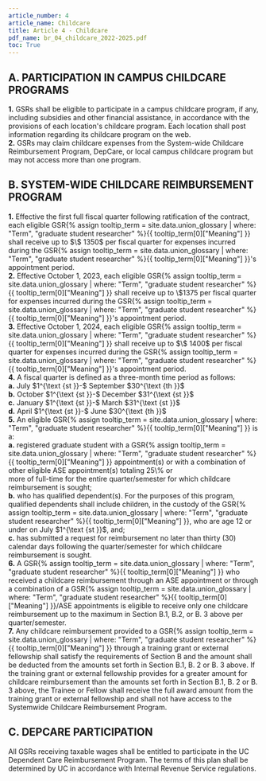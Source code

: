 ```yaml
---
article_number: 4
article_name: Childcare
title: Article 4 - Childcare
pdf_name: br_04_childcare_2022-2025.pdf
toc: True
---
```



## A. PARTICIPATION IN CAMPUS CHILDCARE PROGRAMS

<div class="lvl2"><b>1.</b> GSRs shall be eligible to participate in a campus childcare program, if any, including subsidies and other financial assistance, in accordance with the provisions of each location's childcare program. Each location shall post information regarding its childcare program on the web.</div>
<div class="lvl2"><b>2.</b> GSRs may claim childcare expenses from the System-wide Childcare Reimbursement Program, DepCare, or local campus childcare program but may not access more than one program.</div>

## B. SYSTEM-WIDE CHILDCARE REIMBURSEMENT PROGRAM

<div class="lvl2"><b>1.</b> Effective the first full fiscal quarter following ratification of the contract, each eligible <span class="tooltip">GSR<span class="tooltip-text">{% assign tooltip_term = site.data.union_glossary | where: "Term", "graduate student researcher" %}{{ tooltip_term[0]["Meaning"] }}</span></span> shall receive up to $\$ 1350$ per fiscal quarter for expenses incurred during the <span class="tooltip">GSR<span class="tooltip-text">{% assign tooltip_term = site.data.union_glossary | where: "Term", "graduate student researcher" %}{{ tooltip_term[0]["Meaning"] }}</span></span>'s appointment period.</div>
<div class="lvl2"><b>2.</b> Effective October 1, 2023, each eligible <span class="tooltip">GSR<span class="tooltip-text">{% assign tooltip_term = site.data.union_glossary | where: "Term", "graduate student researcher" %}{{ tooltip_term[0]["Meaning"] }}</span></span> shall receive up to \$1375 per fiscal quarter for expenses incurred during the <span class="tooltip">GSR<span class="tooltip-text">{% assign tooltip_term = site.data.union_glossary | where: "Term", "graduate student researcher" %}{{ tooltip_term[0]["Meaning"] }}</span></span>'s appointment period.</div>
<div class="lvl2"><b>3.</b> Effective October 1, 2024, each eligible <span class="tooltip">GSR<span class="tooltip-text">{% assign tooltip_term = site.data.union_glossary | where: "Term", "graduate student researcher" %}{{ tooltip_term[0]["Meaning"] }}</span></span> shall receive up to $\$ 1400$ per fiscal quarter for expenses incurred during the <span class="tooltip">GSR<span class="tooltip-text">{% assign tooltip_term = site.data.union_glossary | where: "Term", "graduate student researcher" %}{{ tooltip_term[0]["Meaning"] }}</span></span>'s appointment period.</div>
<div class="lvl2"><b>4.</b> A fiscal quarter is defined as a three-month time period as follows:</div>
<div class="lvl3"><b>a.</b> 
 July $1^{\text {st }}-$ September $30^{\text {th }}$</div>
<div class="lvl3"><b>b.</b> 
 October $1^{\text {st }}-$ December $31^{\text {st }}$</div>
<div class="lvl3"><b>c.</b> 
 January $1^{\text {st }}-$ March $31^{\text {st }}$</div>
<div class="lvl3"><b>d.</b> 
 April $1^{\text {st }}-$ June $30^{\text {th }}$</div>
<div class="lvl2"><b>5.</b> An eligible <span class="tooltip">GSR<span class="tooltip-text">{% assign tooltip_term = site.data.union_glossary | where: "Term", "graduate student researcher" %}{{ tooltip_term[0]["Meaning"] }}</span></span> is a:</div>
<div class="lvl3"><b>a.</b> 
 registered graduate student with a <span class="tooltip">GSR<span class="tooltip-text">{% assign tooltip_term = site.data.union_glossary | where: "Term", "graduate student researcher" %}{{ tooltip_term[0]["Meaning"] }}</span></span> appointment(s) or with a combination of other eligible ASE appointment(s) totaling 25\% or</div>
more of full-time for the entire quarter/semester for which childcare reimbursement is sought;
<div class="lvl3"><b>b.</b> 
 who has qualified dependent(s). For the purposes of this program, qualified dependents shall include children, in the custody of the <span class="tooltip">GSR<span class="tooltip-text">{% assign tooltip_term = site.data.union_glossary | where: "Term", "graduate student researcher" %}{{ tooltip_term[0]["Meaning"] }}</span></span>, who are age 12 or under on July $1^{\text {st }}$, and;</div>
<div class="lvl3"><b>c.</b> 
 has submitted a request for reimbursement no later than thirty (30) calendar days following the quarter/semester for which childcare reimbursement is sought.</div>
<div class="lvl2"><b>6.</b> A <span class="tooltip">GSR<span class="tooltip-text">{% assign tooltip_term = site.data.union_glossary | where: "Term", "graduate student researcher" %}{{ tooltip_term[0]["Meaning"] }}</span></span> who received a childcare reimbursement through an ASE appointment or through a combination of a <span class="tooltip">GSR<span class="tooltip-text">{% assign tooltip_term = site.data.union_glossary | where: "Term", "graduate student researcher" %}{{ tooltip_term[0]["Meaning"] }}</span></span>/ASE appointments is eligible to receive only one childcare reimbursement up to the maximum in Section B.1, B.2, or B. 3 above per quarter/semester.</div>
<div class="lvl2"><b>7.</b> Any childcare reimbursement provided to a <span class="tooltip">GSR<span class="tooltip-text">{% assign tooltip_term = site.data.union_glossary | where: "Term", "graduate student researcher" %}{{ tooltip_term[0]["Meaning"] }}</span></span> through a training grant or external fellowship shall satisfy the requirements of Section B and the amount shall be deducted from the amounts set forth in Section B.1, B. 2 or B. 3 above. If the training grant or external fellowship provides for a greater amount for childcare reimbursement than the amounts set forth in Section B.1, B. 2 or B. 3 above, the Trainee or Fellow shall receive the full award amount from the training grant or external fellowship and shall not have access to the Systemwide Childcare Reimbursement Program.</div>

## C. DEPCARE PARTICIPATION

All GSRs receiving taxable wages shall be entitled to participate in the UC Dependent Care Reimbursement Program. The terms of this plan shall be determined by UC in accordance with Internal Revenue Service regulations.

